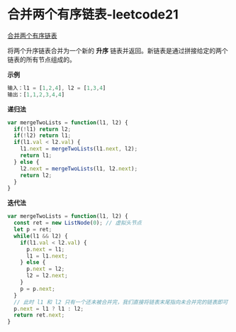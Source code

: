 # 合并两个有序链表-leetcode21

<a href="https://leetcode-cn.com/problems/merge-two-sorted-lists/" target="_blank">合并两个有序链表</a>

将两个升序链表合并为一个新的 **升序** 链表并返回。新链表是通过拼接给定的两个链表的所有节点组成的。 

**示例**

```js
输入：l1 = [1,2,4], l2 = [1,3,4]
输出：[1,1,2,3,4,4]
```



**递归法**

```js
var mergeTwoLists = function(l1, l2) {
  if(!l1) return l2;
  if(!l2) return l1;
  if(l1.val < l2.val) {
    l1.next = mergeTwoLists(l1.next, l2);
    return l1;
  } else {
    l2.next = mergeTwoLists(l1, l2.next);
    return l2;
  }
}
```



**迭代法**

```js
var mergeTwoLists = function(l1, l2) {
  const ret = new ListNode(0); // 虚拟头节点
  let p = ret;
  while(l1 && l2) {
    if(l1.val < l2.val) {
      p.next = l1;
      l1 = l1.next;
    } else {
      p.next = l2;
      l2 = l2.next;
    }
    p = p.next;
  }
  // 此时 l1 和 l2 只有一个还未被合并完，我们直接将链表末尾指向未合并完的链表即可
  p.next = l1 ? l1 : l2;
  return ret.next;
}
```





